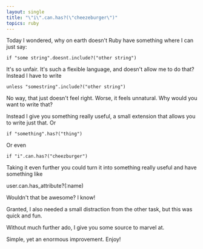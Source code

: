 ```yaml
---
layout: single
title: "\"i\".can.has?(\"cheezeburger\")"
topics: ruby
---
```

Today I wondered, why on earth doesn't Ruby have something where I can just say:

    if "some string".doesnt.include?("other string")

It's so unfair. It's such a flexible language, and doesn't allow me to do that? Instead I have to write

    unless "somestring".include?("other string")

No way, that just doesn't feel right. Worse, it feels unnatural. Why would you want to write that?

Instead I give you something really useful, a small extension that allows you to write just that. Or

    if "something".has?("thing")

Or even

    if "i".can.has?("cheezburger")

Taking it even further you could turn it into something really useful and have something like

   user.can.has_attribute?(:name)

Wouldn't that be awesome? I know!

Granted, I also needed a small distraction from the other task, but this was quick and fun.

Without much further ado, I give you some source to marvel at.

<script src="http://gist.github.com/11243.js"></script>

Simple, yet an enormous improvement. Enjoy!